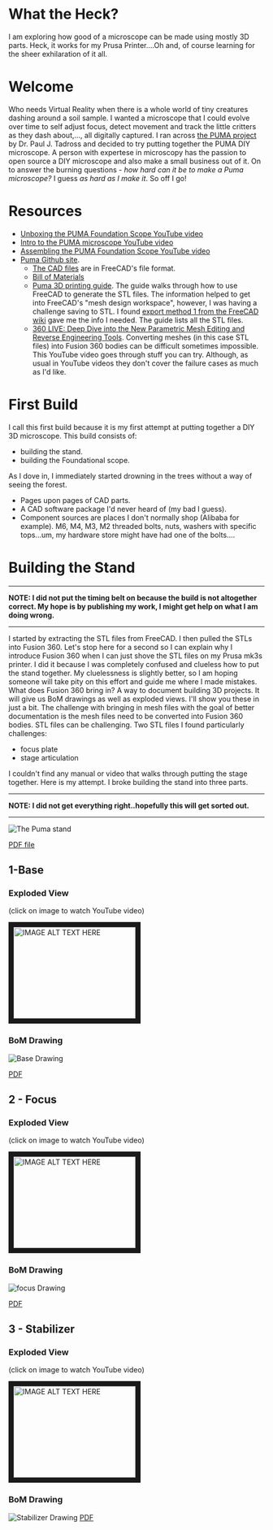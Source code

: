 # What the Heck?
I am exploring how good of a microscope can be made using mostly 3D parts.  Heck, it works for my Prusa Printer....Oh and, of course learning for the sheer exhilaration of it all.
# Welcome
Who needs Virtual Reality when there is a whole world of tiny creatures dashing around a soil sample.  I wanted a microscope that I could evolve over time to self adjust focus, detect movement and track the little critters as they dash about,..., all digitally captured.  I ran across [the PUMA project](https://www.optarc.co.uk/products/puma-products/) by Dr. Paul J. Tadross and decided to try putting together the PUMA DIY microscope.  A person with expertese in microscopy has the passion to open source a DIY microscope and also make a small business out of it. On to answer the burning questions -  _how hard can it be to make a Puma microscope?_  I guess _as hard as I make it_. So off I go!
# Resources
- [Unboxing the PUMA Foundation Scope YouTube video](https://www.youtube.com/watch?v=EfecD0UGLDQ)
- [Intro to the PUMA microscope YouTube video](https://www.youtube.com/watch?v=7UbkrZyNgpo)
- [Assembling the PUMA Foundation Scope YouTube video](https://www.youtube.com/watch?v=C-2vRsHi46c)
- [Puma Github site](https://github.com/TadPath/PUMA).  
    - [The CAD files](https://github.com/TadPath/PUMA/tree/main/FreeCAD) are in FreeCAD's file format. 
    - [Bill of Materials](https://github.com/TadPath/PUMA/tree/main/Bill_of_Materials)  
    - [Puma 3D printing guide](https://github.com/TadPath/PUMA/blob/943e9fdd85a75a0f66877ff655aecd6222ea8cb0/3D_Printing/PUMA_3D_Printing_Guide.pdf).  The guide walks through how to use FreeCAD to generate the STL files.  The information helped to get into FreeCAD's "mesh design workspace", however, I was having a challenge saving to STL. I found [export method 1 from the FreeCAD wiki](https://wiki.freecadweb.org/Export_to_STL_or_OBJ) gave me the info I needed.  The guide lists all the STL files.  
    - [360 LIVE: Deep Dive into the New Parametric Mesh Editing and Reverse Engineering Tools](https://www.youtube.com/watch?v=3tMEtHIJV6c).  Converting meshes (in this case STL files) into Fusion 360 bodies can be difficult sometimes impossible.  This YouTube video goes through stuff you can try.  Although, as usual in YouTube videos they don't cover the failure cases as much as I'd like.
# First Build
I call this first build because it is my first attempt at putting together a DIY 3D microscope.
This build consists of:
- building the stand.
- building the Foundational scope.

As I dove in, I immediately started drowning in the trees without a way of seeing the forest.  
- Pages upon pages of CAD parts.  
- A CAD software package I'd never heard of (my bad I guess).  
- Component sources are places I don't normally shop (Alibaba for example).  M6, M4, M3, M2 threaded bolts, nuts, washers with specific tops...um, my hardware store might have had one of the bolts....
# Building the Stand
_________________________
__NOTE: I did not put the timing belt on because the build is not altogether correct.  My hope is by publishing my work, I might get help on what I am doing wrong.__
_________________________
I started by extracting the STL files from FreeCAD.  I then pulled the STLs into Fusion 360.  Let's stop here for a second so I can explain why I introduce Fusion 360 when I can just shove the STL files on my Prusa mk3s printer.  I did it because I was completely confused and clueless how to put the stand together.  My cluelessness is slightly better, so I am hoping someone will take pity on this effort and guide me where I made mistakes.  What does Fusion 360 bring in?  A way to document building 3D projects.  It will give us BoM drawings as well as exploded views.  I'll show you these in just a bit.  The challenge with bringing in mesh files with the goal of better documentation is the mesh files need to be converted into Fusion 360 bodies.  STL files can be challenging.  Two STL files I found particularly challenges:
- focus plate
- stage articulation

I couldn't find any manual or video that walks through putting the stage together.  Here is my attempt.  I broke building the stand into three parts.
_______________________________
__NOTE: I did not get everything right..hopefully this will get sorted out.__
_______________________________

![The Puma stand](images/PUMAstandDrawing.jpg)

[PDF file](https://github.com/solarslurpi/PumaBuddy/blob/f52439c8b1b514a02d744e74469203ae59990232/stand/Puma%20Stand%20Drawing%20v1.pdf)

## 1-Base
### Exploded View

(click on image to watch YouTube video)

<a href="http://www.youtube.com/watch?feature=player_embedded&v=iJgOUpIeiLo
" target="_blank"><img src="http://img.youtube.com/vi/iJgOUpIeiLo/0.jpg" 
alt="IMAGE ALT TEXT HERE" width="240" height="180" border="10" /></a>

### BoM Drawing
![Base Drawing](images/1-BaseDrawing.jpg)

[PDF](https://github.com/solarslurpi/PumaBuddy/blob/01cbbe87106be13944b3c225bc930370f290b2b4/stand/Drawings/1-Base%20Drawing%20v1.pdf)
## 2 - Focus
### Exploded View
(click on image to watch YouTube video)

<a href="http://www.youtube.com/watch?feature=player_embedded&v=XiMGDtzHzSQ
" target="_blank"><img src="http://img.youtube.com/vi/XiMGDtzHzSQ/0.jpg" 
alt="IMAGE ALT TEXT HERE" width="240" height="180" border="10" /></a>

### BoM Drawing
![focus Drawing](images/2-focusDrawing.jpg)

[PDF](https://github.com/solarslurpi/PumaBuddy/blob/721834b39df8f03a3f6df8d085082c20eaef00d0/stand/Drawings/2-focus%20Drawing%20v1.pdf)
## 3 - Stabilizer
### Exploded View
(click on image to watch YouTube video)

<a href="http://www.youtube.com/watch?feature=player_embedded&v=2HwezklRY6c
" target="_blank"><img src="http://img.youtube.com/vi/2HwezklRY6c/0.jpg" 
alt="IMAGE ALT TEXT HERE" width="240" height="180" border="10" /></a>

### BoM Drawing
![Stabilizer Drawing](images/3-Stabilizer.jpg)
[PDF](stand/Drawings/3-Stabilizer%20Drawing%20v1.pdf)

